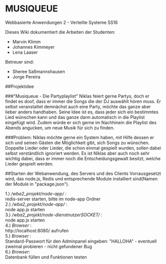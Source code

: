 # MUSIQUEUE

Webbasierte Anwendungen 2 - Verteilte Systeme SS16

Dieses Wiki dokumentiert die Arbeiten der Studenten:

* Marvin Klimm
* Johannes Kimmeyer
* Lena Laaser

Betreuer sind:

* Sheree Saßmannshausen
* Jorge Pereira

##Projektidee

###"Musiqueue - Die Partyplaylist"
Niklas feiert gerne Partys, doch er findet es doof, dass er immer die Songs die der DJ auswählt hören muss. Er selbst veranstaltet demnächst auch eine Party, möchte das ganze aber lieber anders handhaben. Seine Idee ist es, dass jeder sich ein bestimmtes Lied wünschen kann und das ganze dann automatisch in die Playlist eingefügt wird.
Zudem würde er sich gerne im Nachhinein die Playlist des Abends angucken, um neue Musik für sich zu finden.  

###Problem:
Niklas möchte gerne ein System haben, mit Hilfe dessen er sich und seinen Gästen die Möglichkeit gibt, sich Songs zu wünschen. Doppelte Lieder oder Lieder, die schon einmal gespielt wurden, sollen dabei selbst verständlich ignoriert werden. Es ist Niklas aber auch noch sehr wichtig dabei, dass er immer noch die Entscheidungsgewalt besitzt, welche Lieder gespielt werden.

##Starten der Webanwendung, des Servers und des Clients
Vorrausgesetzt wird, das node.js, Redis und entsprechende Module installiert sind(Namen der Module in "package.json").
  
1.) */wba2_projekt/node-app/* :    
redis-server starten, bitte im node-app Ordner  
2.) */wba2_projekt/node-app/* :    
node app.js starten    
3.) */wba2_projekt/node-dienstnutzerSOCKET/* :    
node app.js starten    
4.) *Browser* :    
http://localhost:8080/ aufrufen  
5.) *Browser* :  
Standard-Passwort für den Adminpanel eingeben: "HALLOHA" - eventuell zweimal probieren - nicht gefundener Bug  
6.) *Browser*:  
Datenbank füllen und Funktionen testen  
